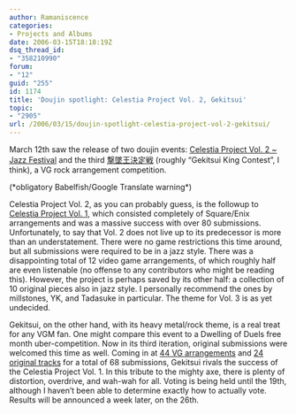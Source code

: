 ```yaml
---
author: Ramaniscence
categories:
- Projects and Albums
date: 2006-03-15T18:18:19Z
dsq_thread_id:
- "358210990"
forum:
- "12"
guid: "255"
id: 1174
title: 'Doujin spotlight: Celestia Project Vol. 2, Gekitsui'
topic:
- "2905"
url: /2006/03/15/doujin-spotlight-celestia-project-vol-2-gekitsui/
---
```


March 12th saw the release of two doujin events: <a href="http://www.celestia-project.info/sb/sb.cgi?cid=23" target="_blank">Celestia Project Vol. 2 ~ Jazz Festival</a> and the third <a href="http://www.gekitsui.net/" target="_blank">&#25731;&#22684;&#29579;&#27770;&#23450;&#25126;</a> (roughly &#8220;Gekitsui King Contest&#8221;, I think), a VG rock arrangement competition.

(\*obligatory Babelfish/Google Translate warning\*)
  
Celestia Project Vol. 2, as you can probably guess, is the followup to <a href="modules.php?name=News&#038;file=article&#038;sid=159" target="_blank">Celestia Project Vol. 1</a>, which consisted completely of Square/Enix arrangements and was a massive success with over 80 submissions. Unfortunately, to say that Vol. 2 does not live up to its predecessor is more than an understatement. There were no game restrictions this time around, but all submissions were required to be in a jazz style. There was a disappointing total of 12 video game arrangements, of which roughly half are even listenable (no offense to any contributors who might be reading this). However, the project is perhaps saved by its other half: a collection of 10 original pieces also in jazz style. I personally recommend the ones by millstones, YK, and Tadasuke in particular. The theme for Vol. 3 is as yet undecided.

Gekitsui, on the other hand, with its heavy metal/rock theme, is a real treat for any VGM fan. One might compare this event to a Dwelling of Duels free month uber-competition. Now in its third iteration, original submissions were welcomed this time as well. Coming in at <a href="http://www.gekitsui.net/030/" target="_blank">44 VG arrangements</a> and <a href="http://www.gekitsui.net/040/" target="_blank">24 original tracks</a> for a total of 68 submissions, Gekitsui rivals the success of the Celestia Project Vol. 1. In this tribute to the mighty axe, there is plenty of distortion, overdrive, and wah-wah for all. Voting is being held until the 19th, although I haven&#8217;t been able to determine exactly how to actually vote. Results will be announced a week later, on the 26th.